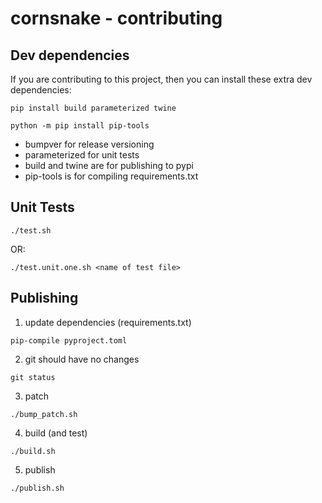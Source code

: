 # cornsnake - contributing

## Dev dependencies

If you are contributing to this project, then you can install these extra dev dependencies:

```
pip install build parameterized twine

python -m pip install pip-tools
```


- bumpver for release versioning
- parameterized for unit tests
- build and twine are for publishing to pypi
- pip-tools is for compiling requirements.txt

## Unit Tests

```
./test.sh  
```

OR:

```
./test.unit.one.sh <name of test file>
```

## Publishing

1. update dependencies (requirements.txt)

```
pip-compile pyproject.toml
```

2. git should have no changes

```
git status
```

3. patch

```
./bump_patch.sh
```

4. build (and test)

```
./build.sh
```

5. publish

```
./publish.sh
```
